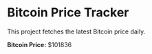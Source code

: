 # Bitcoin Price Tracker

This project fetches the latest Bitcoin price daily.

**Bitcoin Price:** $101836
